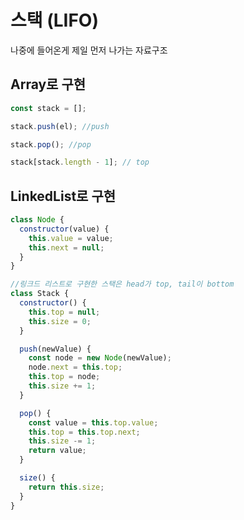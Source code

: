 # 스택 (LIFO)

나중에 들어온게 제일 먼저 나가는 자료구조

## Array로 구현

```javascript
const stack = [];

stack.push(el); //push

stack.pop(); //pop

stack[stack.length - 1]; // top
```

## LinkedList로 구현

```javascript
class Node {
  constructor(value) {
    this.value = value;
    this.next = null;
  }
}

//링크드 리스트로 구현한 스택은 head가 top, tail이 bottom
class Stack {
  constructor() {
    this.top = null;
    this.size = 0;
  }

  push(newValue) {
    const node = new Node(newValue);
    node.next = this.top;
    this.top = node;
    this.size += 1;
  }

  pop() {
    const value = this.top.value;
    this.top = this.top.next;
    this.size -= 1;
    return value;
  }

  size() {
    return this.size;
  }
}
```
